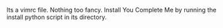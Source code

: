 Its a vimrc file. Nothing too fancy. Install You Complete Me by running the install python script in its directory.
